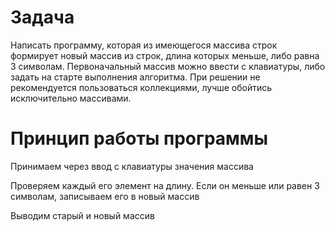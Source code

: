 # Задача

Написать программу, которая из имеющегося массива строк формирует новый массив из строк, длина которых меньше, либо равна 3 символам. Первоначальный массив можно ввести с клавиатуры, либо задать на старте выполнения алгоритма. При решении не рекомендуется пользоваться коллекциями, лучше обойтись исключительно массивами.

# Принцип работы программы 

Принимаем через ввод с клавиатуры значения массива

Проверяем каждый его элемент на длину. Если он меньше или равен 3 символам, записываем его в новый массив

Выводим старый и новый массив
